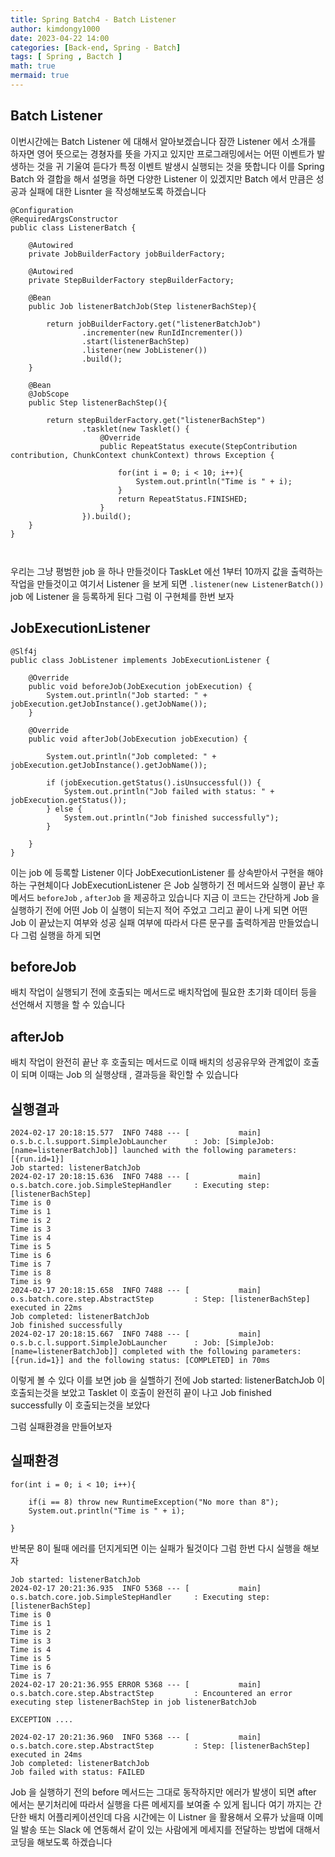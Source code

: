 ```yaml
---
title: Spring Batch4 - Batch Listener
author: kimdongy1000
date: 2023-04-22 14:00
categories: [Back-end, Spring - Batch]
tags: [ Spring , Bactch ]
math: true
mermaid: true
---
```


## Batch Listener
이번시간에는 Batch Listener 에 대해서 알아보겠습니다 잠깐 Listener 에서 소개를 하자면 영어 뜻으로는 경쳥자를 뜻을 가지고 있지만 프로그래밍에서는 어떤 이벤트가 발생하는 것을 귀 기울여 듣다가 특정 이벤트 발생시 실행되는 것을 뜻합니다 이를 Spring Batch 와 결합을 해서 설명을 하면 다양한 Listener 이 있겠지만 Batch 에서 만큼은 성공과 실패에 대한 Lisnter 을 작성해보도록 하겠습니다

```
@Configuration
@RequiredArgsConstructor
public class ListenerBatch {

    @Autowired
    private JobBuilderFactory jobBuilderFactory;

    @Autowired
    private StepBuilderFactory stepBuilderFactory;

    @Bean
    public Job listenerBatchJob(Step listenerBachStep){

        return jobBuilderFactory.get("listenerBatchJob")
                .incrementer(new RunIdIncrementer())
                .start(listenerBachStep)
                .listener(new JobListener())
                .build();
    }

    @Bean
    @JobScope
    public Step listenerBachStep(){

        return stepBuilderFactory.get("listenerBachStep")
                .tasklet(new Tasklet() {
                    @Override
                    public RepeatStatus execute(StepContribution contribution, ChunkContext chunkContext) throws Exception {

                        for(int i = 0; i < 10; i++){
                            System.out.println("Time is " + i);
                        }
                        return RepeatStatus.FINISHED;
                    }
                }).build();
    }
}



```
우리는 그냥 평범한 job 을 하나 만들것이다 TaskLet 에선 1부터 10까지 값을 출력하는 작업을 만들것이고 여기서 Listener 을 보게 되면 `.listener(new ListenerBatch())` job 에 Listener 을 등록하게 된다 그럼 이 구현체를 한번 보자


## JobExecutionListener
```
@Slf4j
public class JobListener implements JobExecutionListener {

    @Override
    public void beforeJob(JobExecution jobExecution) {
        System.out.println("Job started: " + jobExecution.getJobInstance().getJobName());
    }

    @Override
    public void afterJob(JobExecution jobExecution) {

        System.out.println("Job completed: " + jobExecution.getJobInstance().getJobName());
        
        if (jobExecution.getStatus().isUnsuccessful()) {
            System.out.println("Job failed with status: " + jobExecution.getStatus());
        } else {
            System.out.println("Job finished successfully");    
        }

    }
}

```
이는 job 에 등록할 Listener 이다 JobExecutionListener 를 상속받아서 구현을 해야 하는 구현체이다 JobExecutionListener 은 Job 실행하기 전 메서드와 실행이 끝난 후 메서드 `beforeJob` , `afterJob` 을 제공하고 있습니다 지금 이 코드는 간단하게 Job 을 실행하기 전에 어떤 Job 이 실행이 되는지 적어 주었고 그리고 끝이 나게 되면 어떤 Job 이 끝났는지 여부와 성공 실패 여부에 따라서 다른 문구를 출력하게끔 만들었습니다 그럼 실행을 하게 되면 

## beforeJob
배치 작업이 실행되기 전에 호출되는 메서드로 배치작업에 필요한 초기화 데이터 등을 선언해서 지행을 할 수 있습니다

## afterJob
배치 작업이 완전히 끝난 후 호출되는 메서드로 이때 배치의 성공유무와 관계없이 호출이 되며 이때는 Job 의 실행상태 , 결과등을 확인할 수 있습니다 

## 실행결과 

```
2024-02-17 20:18:15.577  INFO 7488 --- [           main] o.s.b.c.l.support.SimpleJobLauncher      : Job: [SimpleJob: [name=listenerBatchJob]] launched with the following parameters: [{run.id=1}]
Job started: listenerBatchJob
2024-02-17 20:18:15.636  INFO 7488 --- [           main] o.s.batch.core.job.SimpleStepHandler     : Executing step: [listenerBachStep]
Time is 0
Time is 1
Time is 2
Time is 3
Time is 4
Time is 5
Time is 6
Time is 7
Time is 8
Time is 9
2024-02-17 20:18:15.658  INFO 7488 --- [           main] o.s.batch.core.step.AbstractStep         : Step: [listenerBachStep] executed in 22ms
Job completed: listenerBatchJob
Job finished successfully
2024-02-17 20:18:15.667  INFO 7488 --- [           main] o.s.b.c.l.support.SimpleJobLauncher      : Job: [SimpleJob: [name=listenerBatchJob]] completed with the following parameters: [{run.id=1}] and the following status: [COMPLETED] in 70ms
```

이렇게 볼 수 있다 이를 보면 job 을 실핼하기 전에 Job started: listenerBatchJob 이 호출되는것을 보았고 Tasklet 이 호출이 완전히 끝이 나고 Job finished successfully 이 호출되는것을 보았다 

그럼 실패환경을 만들어보자 

## 실패환경
```
for(int i = 0; i < 10; i++){

    if(i == 8) throw new RuntimeException("No more than 8");
    System.out.println("Time is " + i);

}

```

반복문 8이 될때 에러를 던지게되면 이는 실패가 될것이다 그럼 한번 다시 실행을 해보자 

```
Job started: listenerBatchJob
2024-02-17 20:21:36.935  INFO 5368 --- [           main] o.s.batch.core.job.SimpleStepHandler     : Executing step: [listenerBachStep]
Time is 0
Time is 1
Time is 2
Time is 3
Time is 4
Time is 5
Time is 6
Time is 7
2024-02-17 20:21:36.955 ERROR 5368 --- [           main] o.s.batch.core.step.AbstractStep         : Encountered an error executing step listenerBachStep in job listenerBatchJob

EXCEPTION ....

2024-02-17 20:21:36.960  INFO 5368 --- [           main] o.s.batch.core.step.AbstractStep         : Step: [listenerBachStep] executed in 24ms
Job completed: listenerBatchJob
Job failed with status: FAILED

```
Job 을 실행하기 전의 before 메서드는 그대로 동작하지만 에러가 발생이 되면 after 에서는 분기처리에 따라서 실행을 다른 메세지를 보여줄 수 있게 됩니다 
여기 까지는 간단한 배치 어플리케이션인데 다음 시간에는 이 Listner 을 활용해서 오류가 났을때 이메일 발송 또는 Slack 에 연동해서 같이 있는 사람에게 메세지를 전달하는 방법에 대해서 코딩을 해보도록 하겠습니다 

